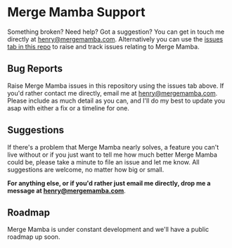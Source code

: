 # Merge Mamba Support

Something broken? Need help? Got a suggestion? You can get in touch me directly at [henry@mergemamba.com](mailto:henry@mergemamba.com). Alternatively you can use the [issues tab in this repo](https://github.com/mergemamba/support/issues) to raise and track issues relating to Merge Mamba. 

## Bug Reports

Raise Merge Mamba issues in this repository using the issues tab above. If you'd rather contact me directly, email me at [henry@mergemamba.com](mailto:henry@mergemamba.com). Please include as much detail as you can, and I'll do my best to update you asap with either a fix or a timeline for one. 

## Suggestions

If there's a problem that Merge Mamba nearly solves, a feature you can't live without or if you just want to tell me how much better Merge Mamba could be, please take a minute to file an issue and let me know. All suggestions are welcome, no matter how big or small.

**For anything else, or if you'd rather just email me directly, drop me a message at [henry@mergemamba.com](mailto:henry@mergemamba.com)**.

## Roadmap

Merge Mamba is under constant development and we'll have a public roadmap up soon.
